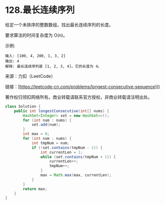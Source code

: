 # 128.最长连续序列
给定一个未排序的整数数组，找出最长连续序列的长度。

要求算法的时间复杂度为 O(n)。

示例:

```
输入: [100, 4, 200, 1, 3, 2]
输出: 4
解释: 最长连续序列是 [1, 2, 3, 4]。它的长度为 4。
```

来源：力扣（LeetCode）

链接：[https://leetcode-cn.com/problems/longest-consecutive-sequence]()

著作权归领扣网络所有。商业转载请联系官方授权，非商业转载请注明出处。

```java
class Solution {
    public int longestConsecutive(int[] nums) {
        HashSet<Integer> set = new HashSet<>();
        for (int num : nums) {
            set.add(num);
        } 
        int max = 0;
        for (int num : nums) {
            int tmpNum = num;
            if (!set.contains(tmpNum - 1)) {
                int currentLen = 1;
                while (set.contains(tmpNum + 1)) {
                    currentLen++;
                    tmpNum++;
                }
                max = Math.max(max, currentLen);
            }
        }
        return max;
    }
}
```